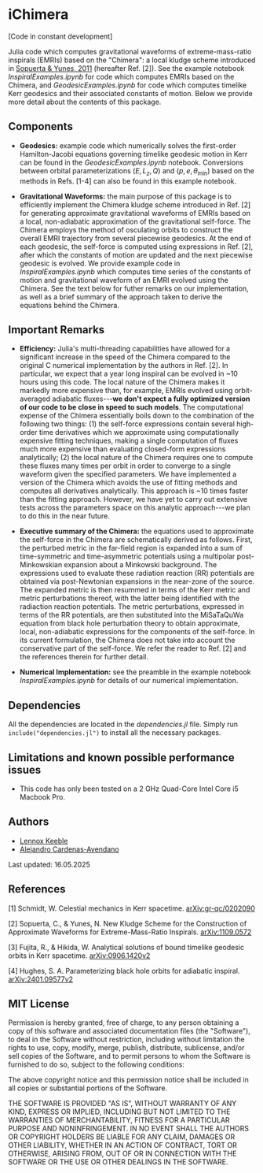 # iChimera
[Code in constant development]

Julia code which computes gravitational waveforms of extreme-mass-ratio inspirals (EMRIs) based on the "Chimera": a local kludge scheme introduced in <a href="https://arxiv.org/abs/1109.0572">Sopuerta & Yunes, 2011</a> (hereafter Ref. [2]). See the example notebook <em>InspiralExamples.ipynb</em> for code which computes EMRIs based on the Chimera, and <em>GeodesicExamples.ipynb</em> for code which computes timelike Kerr geodesics and their associated constants of motion. Below we provide more detail about the contents of this package.

## Components ##

* **Geodesics:** example code which numerically solves the first-order Hamilton-Jacobi equations governing timelike geodesic motion in Kerr can be found in the <em>GeodesicExamples.ipynb</em> notebook. Conversions between orbital parameterizations $(E, L_{z}, Q)$ and $(p, e, θ_\text{min})$ based on the methods in Refs. [1-4] can also be found in this example notebook.

* **Gravitational Waveforms:** the main purpose of this package is to efficiently implement the Chimera kludge scheme introduced in Ref. [2] for generating approximate gravitational waveforms of EMRIs based on a local, non-adiabatic approximation of the gravitational self-force. The Chimera employs the method of osculating orbits to construct the overall EMRI trajectory from several piecewise geodesics. At the end of each geodesic, the self-force is computed using expressions in Ref. [2], after which the constants of motion are updated and the next piecewise geodesic is evolved. We provide example code in <em>InspiralExamples.ipynb</em> which computes time series of the constants of motion and gravitational waveform of an EMRI evolved using the Chimera. See the text below for futher remarks on our implementation, as well as a brief summary of the approach taken to derive the equations behind the Chimera.

## Important Remarks ##
* **Efficiency:** Julia's multi-threading capabilities have allowed for a significant increase in the speed of the Chimera compared to the original C numerical implementation by the authors in Ref. [2]. In particular, we expect that a year long inspiral can be evolved in ~10 hours using this code. The local nature of the Chimera makes it markedly more expensive than, for example, EMRIs evolved using orbit-averaged adiabatic fluxes---<b>we don't expect a fully optimized version of our code to be close in speed to such models</b>. The computational expense of the Chimera essentially boils down to the combination of the following two things: (1) the self-force expressions contain several high-order time derivatives which we approximate using computationally expensive fitting techniques, making a single computation of fluxes much more expensive than evaluating closed-form expressions analytically; (2) the local nature of the Chimera requires one to compute these fluxes many times per orbit in order to converge to a single waveform given the specified parameters. We have implemented a version of the Chimera which avoids the use of fitting methods and computes all derivatives analytically. This approach is ~10 times faster than the fitting approach. However, we have yet to carry out extensive tests across the parameters space on this analytic approach---we plan to do this in the near future.
 
* **Executive summary of the Chimera:** the equations used to approximate the self-force in the Chimera are schematically derived as follows. First, the perturbed metric in the far-field region is expanded into a sum of time-symmetric and time-asymmetric potentials using a multipolar post-Minkowskian expansion about a Minkowski background. The expressions used to evaluate these radiation reaction (RR) potentials are obtained via post-Newtonian expansions in the near-zone of the source. The expanded metric is then resummed in terms of the Kerr metric and metric perturbations thereof, with the latter being identified with the radiaction reaction potentials. The metric perturbations, expressed in terms of the RR potentials, are then substituted into the MiSaTaQuWa equation from black hole perturbation theory to obtain approximate, local, non-adiabatic expressions for the components of the self-force. In its current formulation, the Chimera does not take into account the conservative part of the self-force. We refer the reader to Ref. [2] and the references therein for further detail.

* **Numerical Implementation:** see the preamble in the example notebook <em>InspiralExamples.ipynb</em> for details of our numerical implementation.

## Dependencies ##

All the dependencies are located in the <em>dependencies.jl</em> file. Simply run <code>include("dependencies.jl")</code> to install all the necessary packages.

## Limitations and known possible performance issues ##

* This code has only been tested on a 2 GHz Quad-Core Intel Core i5 Macbook Pro.
  
## Authors ##

- [Lennox Keeble](https://lennoxkeeble.github.io)
- [Alejandro Cardenas-Avendano](https://alejandroc137.bitbucket.io)

Last updated: 16.05.2025

## References ##
[1] Schmidt, W. Celestial mechanics in Kerr spacetime. [arXiv:gr-qc/0202090](https://arxiv.org/abs/gr-qc/0202090)

[2] Sopuerta, C., & Yunes, N. New Kludge Scheme for the Construction of Approximate Waveforms for Extreme-Mass-Ratio Inspirals. [arXiv:1109.0572](https://arxiv.org/abs/1109.0572)

[3] Fujita, R., & Hikida, W. Analytical solutions of bound timelike geodesic orbits in Kerr spacetime. [arXiv:0906.1420v2](https://arxiv.org/abs/0906.1420)

[4] Hughes, S. A. Parameterizing black hole orbits for adiabatic inspiral. [arXiv:2401.09577v2](https://arxiv.org/abs/2401.09577)

## MIT License

Permission is hereby granted, free of charge, to any person obtaining a copy of this 
software and associated documentation files (the "Software"), to deal in the Software 
without restriction, including without limitation the rights to use, copy, modify, merge, 
publish, distribute, sublicense, and/or sell copies of the Software, and to permit 
persons to whom the Software is furnished to do so, subject to the following conditions:

The above copyright notice and this permission notice shall be included in all copies 
or substantial portions of the Software.

THE SOFTWARE IS PROVIDED "AS IS", WITHOUT WARRANTY OF ANY KIND, EXPRESS OR IMPLIED, 
INCLUDING BUT NOT LIMITED TO THE WARRANTIES OF MERCHANTABILITY, FITNESS FOR A PARTICULAR 
PURPOSE AND NONINFRINGEMENT. IN NO EVENT SHALL THE AUTHORS OR COPYRIGHT HOLDERS BE LIABLE 
FOR ANY CLAIM, DAMAGES OR OTHER LIABILITY, WHETHER IN AN ACTION OF CONTRACT, TORT OR OTHERWISE, 
ARISING FROM, OUT OF OR IN CONNECTION WITH THE SOFTWARE OR THE USE OR OTHER DEALINGS IN 
THE SOFTWARE.
